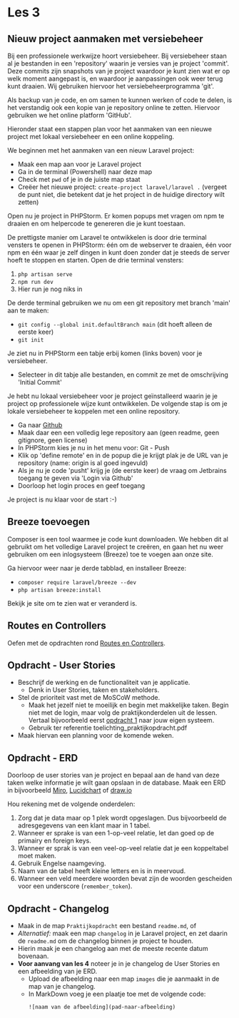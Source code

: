 # Les 3

## Nieuw project aanmaken met versiebeheer

Bij een professionele werkwijze hoort versiebeheer. Bij versiebeheer staan al je bestanden in een 'repository' waarin je versies van je project 'commit'. Deze commits zijn snapshots van je project waardoor je kunt zien wat er op welk moment aangepast is, en waardoor je aanpassingen ook weer terug kunt draaien. Wij gebruiken hiervoor het versiebeheerprogramma 'git'.

Als backup van je code, en om samen te kunnen werken of code te delen, is het verstandig ook een kopie van je repository online te zetten. Hiervoor gebruiken we het online platform 'GitHub'.

Hieronder staat een stappen plan voor het aanmaken van een nieuwe project met lokaal versiebeheer en een online koppeling.

We beginnen met het aanmaken van een nieuw Laravel project:

* Maak een map aan voor je Laravel project
* Ga in de terminal (Powershell) naar deze map
* Check met `pwd` of je in de juiste map staat
* Creëer het nieuwe project: `create-project laravel/laravel .` (vergeet de punt niet, die betekent dat je het project in de huidige directory wilt zetten)

Open nu je project in PHPStorm. Er komen popups met vragen om npm te draaien en om helpercode te genereren die je kunt toestaan.

De prettigste manier om Laravel te ontwikkelen is door drie terminal vensters te openen in PHPStorm: één om de webserver te draaien, één voor npm en één waar je zelf dingen in kunt doen zonder dat je steeds de server hoeft te stoppen en starten. Open de drie terminal vensters:
1. `php artisan serve`
2. `npm run dev`
3. Hier run je nog niks in

De derde terminal gebruiken we nu om een git repository met branch 'main' aan te maken:
* `git config --global init.defaultBranch main` (dit hoeft alleen de eerste keer)
* `git init`

Je ziet nu in PHPStorm een tabje erbij komen (links boven) voor je versiebeheer. 
* Selecteer in dit tabje alle bestanden, en commit ze met de omschrijving 'Initial Commit'

Je hebt nu lokaal versiebeheer voor je project geïnstalleerd waarin je je project op professionele wijze kunt ontwikkelen. De volgende stap is om je lokale versiebeheer te koppelen met een online repository.
* Ga naar [Github](https://github.com)
* Maak daar een een volledig lege repository aan (geen readme, geen gitignore, geen license)
* In PHPStorm kies je nu in het menu voor: Git - Push
* Klik op 'define remote' en in de popup die je krijgt plak je de URL van je repository (name: origin is al goed ingevuld)
* Als je nu je code 'pusht' krijg je (de eerste keer) de vraag om Jetbrains toegang te geven via 'Login via Github'
* Doorloop het login proces en geef toegang

Je project is nu klaar voor de start :-)

## Breeze toevoegen

Composer is een tool waarmee je code kunt downloaden. We hebben dit al gebruikt om het volledige Laravel project te creëren, en gaan het nu weer gebruiken om een inlogsysteem (Breeze) toe te voegen aan onze site.

Ga hiervoor weer naar je derde tabblad, en installeer Breeze:
* `composer require laravel/breeze --dev`
* `php artisan breeze:install`

Bekijk je site om te zien wat er veranderd is.

## Routes en Controllers

Oefen met de opdrachten rond [Routes en Controllers](./route.md).

## Opdracht - User Stories

- Beschrijf de werking en de functionaliteit van je applicatie. 
  - Denk in User Stories, taken en stakeholders.
- Stel de prioriteit vast met de MoSCoW methode. 
  - Maak het jezelf niet te moeilijk en begin met makkelijke taken. Begin niet met de login, maar volg de praktijkonderdelen uit de lessen. Vertaal bijvoorbeeld eerst [opdracht 1](https://github.com/HR-CMGT/PRG05-2023-2024/blob/main/opdrachten/les3.md#opdracht-1---basisproject-laravel) naar jouw eigen systeem.
  - Gebruik ter referentie toelichting_praktijkopdracht.pdf
- Maak hiervan een planning voor de komende weken.

## Opdracht - ERD

Doorloop de user stories van je project en bepaal aan de hand van deze taken welke informatie je wilt gaan opslaan in de database. 
Maak een ERD in bijvoorbeeld [Miro](https://miro.com/nl/), [Lucidchart](https://www.lucidchart.com/pages/landing) of [draw.io](https://www.drawio.com/)

Hou rekening met de volgende onderdelen: 
1. Zorg dat je data maar op 1 plek wordt opgeslagen. Dus bijvoorbeeld de adresgegevens van een klant maar in 1 tabel.
2. Wanneer er sprake is van een 1-op-veel relatie, let dan goed op de primairy en foreign keys.
3. Wanneer er sprak is van een veel-op-veel relatie dat je een koppeltabel moet maken. 
4. Gebruik Engelse naamgeving.
5. Naam van de tabel heeft kleine letters en is in meervoud.
6. Wanneer een veld meerdere woorden bevat zijn de woorden gescheiden voor een underscore (`remember_token`).

## Opdracht - Changelog

- Maak in de map `Praktijkopdracht` een bestand `readme.md`, of
- *Alternatief:* maak een map `changelog` in je Laravel project, en zet daarin de `readme.md` om de changelog binnen je project te houden.
- Hierin maak je een changelog aan met de meeste recente datum bovenaan.
- **Voor aanvang van les 4** noteer je in je changelog de User Stories en een afbeelding van je ERD. 
  - Upload de afbeelding naar een map `images` die je aanmaakt in de map van je changelog.
  - In MarkDown voeg je een plaatje toe met de volgende code:
    ```
    ![naam van de afbeelding](pad-naar-afbeelding)
    ``` 
